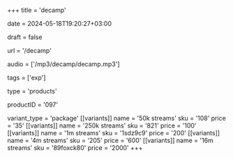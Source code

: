 +++
title = 'decamp'

date = 2024-05-18T19:20:27+03:00

draft = false

url = '/decamp'

audio = ['/mp3/decamp/decamp.mp3']

tags = ['exp']

type = 'products'

productID = '097'

variant_type = 'package'
[[variants]]
name = '50k streams'
sku = '108'
price = '35'
[[variants]]
name = '250k streams'
sku = '821'
price = '100'
[[variants]]
name = '1m streams'
sku = '1sdz9c9'
price = '200'
[[variants]]
name = '4m streams'
sku = '205'
price = '600'
[[variants]]
name = '16m streams'
sku = '89foxck80'
price = '2000'
+++
